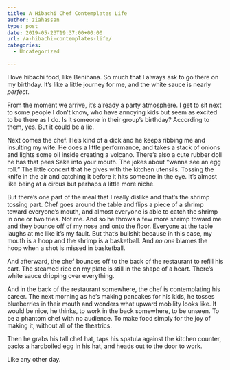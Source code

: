 ```yaml
---
title: A Hibachi Chef Contemplates Life
author: ziahassan
type: post
date: 2019-05-23T19:37:00+00:00
url: /a-hibachi-contemplates-life/
categories:
  - Uncategorized

---
```

I love hibachi food, like Benihana. So much that I always ask to go there on my birthday. It’s like a little journey for me, and the white sauce is nearly _perfect_. 

From the moment we arrive, it’s already a party atmosphere. I get to sit next to some people I don’t know, who have annoying kids but seem as excited to be there as I do. Is it someone in their group’s birthday? According to them, yes. But it could be a lie.

Next comes the chef. He’s kind of a dick and he keeps ribbing me and insulting my wife. He does a little performance, and takes a stack of onions and lights some oil inside creating a volcano. There’s also a cute rubber doll he has that pees Sake into your mouth. The jokes about “wanna see an egg roll.” The little concert that he gives with the kitchen utensils. Tossing the knife in the air and catching it before it hits someone in the eye. It’s almost like being at a circus but perhaps a little more niche.

But there’s one part of the meal that I really dislike and that’s the shrimp tossing part. Chef goes around the table and flips a piece of a shrimp toward everyone’s mouth, and almost everyone is able to catch the shrimp in one or two tries. Not me. And so he throws a few more shrimp toward me and they bounce off of my nose and onto the floor. Everyone at the table laughs at me like it’s my fault. But that’s bullshit because in this case, my mouth is a hoop and the shrimp is a basketball. And _no one_ blames the hoop when a shot is missed in basketball. 

And afterward, the chef bounces off to the back of the restaurant to refill his cart. The steamed rice on my plate is still in the shape of a heart. There’s white sauce dripping over everything. 

And in the back of the restaurant somewhere, the chef is contemplating his career. The next morning as he’s making pancakes for his kids, he tosses blueberries in their mouth and wonders what upward mobility looks like. It would be nice, he thinks, to work in the back somewhere, to be unseen. To be a phantom chef with no audience. To make food simply for the joy of making it, without all of the theatrics.

Then he grabs his tall chef hat, taps his spatula against the kitchen counter, packs a hardboiled egg in his hat, and heads out to the door to work.

Like any other day.